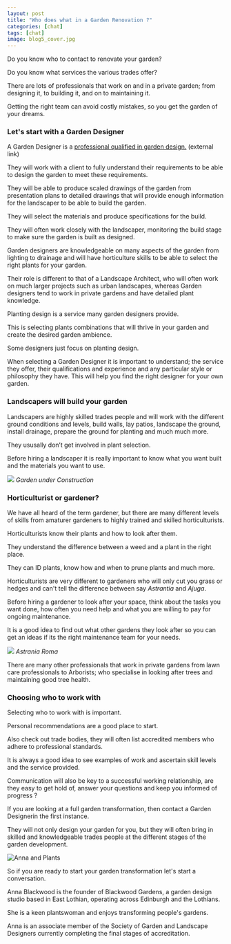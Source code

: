 ```yaml
---
layout: post
title: "Who does what in a Garden Renovation ?" 
categories: [chat]
tags: [chat]
image: blog5_cover.jpg
---
```

Do you know who to contact to renovate your garden? 

Do you know what services the various trades offer? 

There are lots of professionals that work on and in a private garden; from designing it, to building it, and on to maintaining it. 

Getting the right team can avoid costly mistakes, so you get the garden of your dreams.

### Let's start with a Garden Designer

A Garden Designer is a [professional qualified in garden design.](https://sgld.org.uk/find-a-designer/working-with-a-designer) (external link)  

They will work with a client to fully understand their requirements to be able to design the garden to meet these requirements. 

They will be able to produce scaled drawings of the garden from presentation plans to detailed drawings that will provide enough information for the landscaper to be able to build the garden. 

They will select the materials and produce specifications for the build. 

They will often work closely with the landscaper, monitoring the build stage to make sure the garden is built as designed. 

Garden designers are knowledgeable on many aspects of the garden from lighting to drainage and will have horticulture skills to be able to select the right plants for your garden. 

Their role is different to that of a Landscape Architect, who will often work on much larger projects such as urban landscapes, whereas Garden designers tend to work in private gardens and have detailed plant knowledge.

Planting design is a service many garden designers provide. 

This is selecting plants combinations that will thrive in your garden and create the desired garden ambience. 

Some designers just focus on planting design. 

When selecting a Garden Designer it is important to understand; the service they offer, their qualifications and experience and 
any particular style or philosophy they have.  This will help you find the right designer for your own garden.

### Landscapers will build your garden

Landscapers are highly skilled trades people and will work with the different ground conditions and levels, build walls, lay patios, landscape the ground, install drainage, prepare the ground for planting and much much more. 

They ususally don’t get involved in plant selection.

Before hiring a landscaper it is really important to know what you want built and the materials you want to use.

![](/assets/img/blog%205,%20image%201%20garden%20under%20construction.jpg)
*Garden under Construction*

### Horticulturist or gardener?

We have all heard of the term gardener, but there are many different levels of skills from amaturer  gardeners to highly trained and skilled horticulturists. 

Horticulturists know their plants and how to look after them. 

They understand the difference between a weed and a plant in the right place. 

They can ID plants, know how and when to prune plants and much more.

Horticulturists are very different to gardeners who will only cut you grass or hedges and can't tell the difference between say *Astrantia* and *Ajuga*. 

Before hiring a gardener to look after your space, think about the tasks you want done, how often you need help and what you are willing to pay for ongoing maintenance. 

It is a good idea to find out what other gardens they look after so you can get an ideas if its the right maintenance team for your needs.

![](/assets/img/blog%205%20-%20image%202%20astrantia%20'Roma'.jpg)
*Astrania Roma*

There are many other professionals that work in private gardens from lawn care professionals to Arborists; who specialise in looking after trees and maintaining good tree health.

### Choosing who to work with

Selecting who to work with is important. 

Personal recommendations are a good place to start. 

Also check out trade bodies, they will often list accredited members who adhere to professional standards. 

It is always a good idea to see examples of work and ascertain skill levels and the service provided.

Communication will also be key to a successful working relationship, are they easy to get hold of, answer your questions and keep you informed of progress ?

If you are looking at a full garden transformation, then contact a Garden Designerin the first instance. 

They will not only design your garden for you, but they will often bring in skilled and knowledgeable trades people at the different stages of the garden development.

![Anna and Plants](/assets/img/blog%205,%20image%203%20Anna%20setting%20out%20plants.JPG)

So if you are ready to start your garden transformation let's start a conversation.

Anna Blackwood is the founder of Blackwood Gardens, a garden design studio based in East Lothian, operating across Edinburgh and the Lothians.

She is a keen plantswoman and enjoys transforming people's gardens. 

Anna is an associate member of the Society of Garden and Landscape Designers currently completing the final stages of accreditation. 
 
